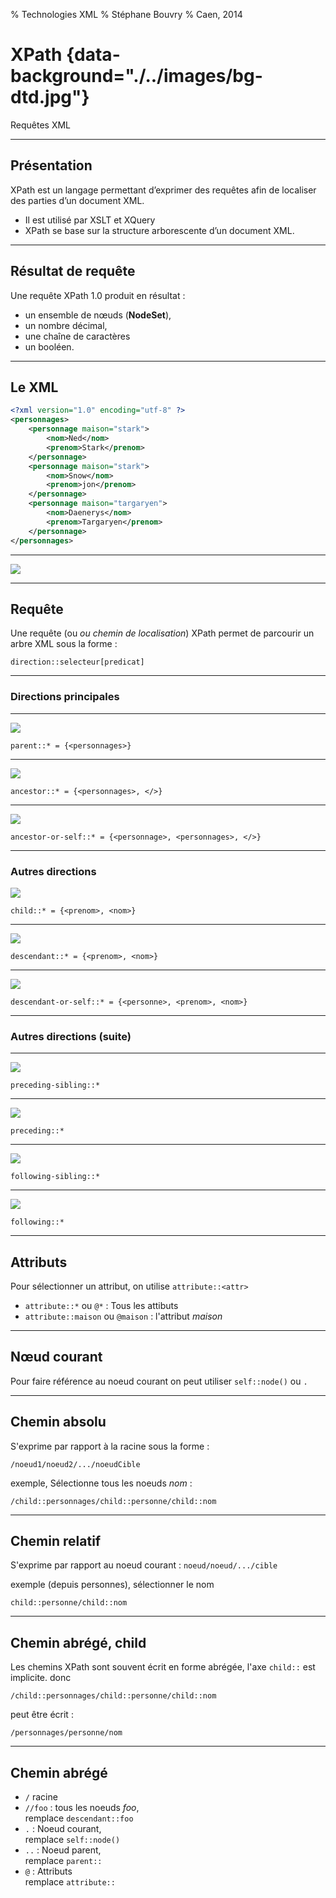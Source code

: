 % Technologies XML
% Stéphane Bouvry
% Caen, 2014

# XPath {data-background="./../images/bg-dtd.jpg"}
Requêtes XML


---

## Présentation

XPath est un langage permettant d’exprimer des requêtes afin de localiser des parties d’un document XML.

- Il est utilisé par XSLT et XQuery
- XPath se base sur la structure arborescente d’un document XML.

---

## Résultat de requête

Une requête XPath 1.0 produit en résultat : 

- un ensemble de nœuds (**NodeSet**), 
- un nombre décimal, 
- une chaîne de caractères 
- un booléen.

---

## Le XML

```xml
<?xml version="1.0" encoding="utf-8" ?>
<personnages>
	<personnage maison="stark">
		<nom>Ned</nom>
		<prenom>Stark</prenom>
	</personnage>
	<personnage maison="stark">
		<nom>Snow</nom>
		<prenom>jon</prenom>
	</personnage>
	<personnage maison="targaryen">
		<nom>Daenerys</nom>
		<prenom>Targaryen</prenom>
	</personnage>
</personnages>
```

---

![](../images/tree-got.jpg)

---

## Requête

Une requête (ou *ou chemin de localisation*) XPath permet de parcourir un arbre XML sous la forme : 

`direction::selecteur[predicat]`

---

### Directions principales

---

![](../images/xpath-axes-parent.jpg)

`parent::* = {<personnages>}`


---

![](../images/xpath-axes-ancestor.jpg)

`ancestor::* = {<personnages>, </>}`

---

![](../images/xpath-axes-ancestor-or-self.jpg)

`ancestor-or-self::* = {<personnage>, <personnages>, </>}`

---

### Autres directions

![](../images/xpath-axes-child.jpg)

`child::* = {<prenom>, <nom>}`

---

![](../images/xpath-axes-child.jpg)

`descendant::* = {<prenom>, <nom>}`

---

![](../images/xpath-axes-descendant-or-self.jpg)

`descendant-or-self::* = {<personne>, <prenom>, <nom>}`

---

### Autres directions (suite)

---

![](../images/XPath-preceding-sibling.jpg)

`preceding-sibling::*`

---

![](../images/XPath-preceding.jpg)

`preceding::*`

---

![](../images/XPath-following-sibling.jpg)

`following-sibling::*`

---

![](../images/XPath-following.jpg)

`following::*`

---

## Attributs

Pour sélectionner un attribut, on utilise `attribute::<attr>`

- `attribute::*` ou `@*` : Tous les attibuts
- `attribute::maison` ou `@maison` : l'attribut *maison*

---

## Nœud courant

Pour faire référence au noeud courant on peut utiliser `self::node()` ou `.`

---


## Chemin absolu

S'exprime par rapport à la racine sous la forme : 

`/noeud1/noeud2/.../noeudCible`

exemple, Sélectionne tous les noeuds *nom* :
```xpath 
/child::personnages/child::personne/child::nom
```

---

## Chemin relatif

S'exprime par rapport au noeud courant : 
`noeud/noeud/.../cible`

exemple (depuis personnes), sélectionner le nom
```xpath
child::personne/child::nom
```

---

## Chemin abrégé, child

Les chemins XPath sont souvent écrit en forme abrégée, l'axe `child::` est implicite. donc 

```xpath 
/child::personnages/child::personne/child::nom
```

peut être écrit : 

```xpath 
/personnages/personne/nom
```

---

## Chemin abrégé

- `/` racine
- `//foo` : tous les noeuds *foo*, <br/> remplace `descendant::foo`
- `.` : Noeud courant, <br/> remplace `self::node()`
- `..` : Noeud parent, <br/> remplace `parent::`
- `@` : Attributs <br/>remplace `attribute::`